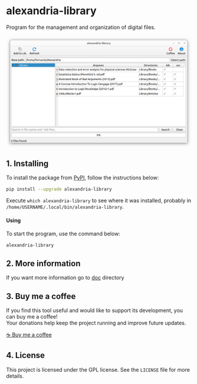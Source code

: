 # alexandria-library

Program for the management and organization of digital files.

![logo](https://raw.githubusercontent.com/trucomanx/AlexandriaLibrary/main/screenshot.png)

## 1. Installing

To install the package from [PyPI](https://pypi.org/project/alexandria_library/), follow the instructions below:


```bash
pip install --upgrade alexandria-library
```

Execute `which alexandria-library` to see where it was installed, probably in `/home/USERNAME/.local/bin/alexandria-library`.

#### Using

To start the program, use the command below:

```bash
alexandria-library
```
## 2. More information

If you want more information go to [doc](https://github.com/trucomanx/AlexandriaLibrary/blob/main/doc) directory

## 3. Buy me a coffee

If you find this tool useful and would like to support its development, you can buy me a coffee!  
Your donations help keep the project running and improve future updates.  

[☕ Buy me a coffee](https://ko-fi.com/trucomanx) 

## 4. License

This project is licensed under the GPL license. See the `LICENSE` file for more details.
